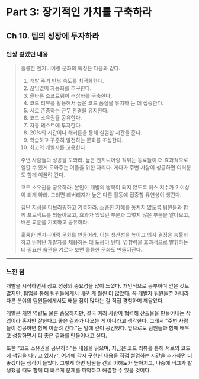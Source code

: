  # Part 3: 장기적인 가치를 구축하라

## Ch 10. 팀의 성장에 투자하라

### 인상 깊었던 내용

> 훌륭한 엔지니어링 문화의 특징은 다음과 같다.
>
> 1. 개발 주기 반복 속도를 최적화한다.
> 2. 끊임없이 자동화를 추구한다.
> 3. 올바른 소프트웨어 추상화를 구축한다.
> 4. 코드 리뷰를 활용해서 높은 코드 품질을 유지하 는 데 집중한다.
> 5. 서로 존중하는 근무 환경을 유지한다.
> 6. 코드 소유권을 공유한다.
> 7. 자동 테스트에 투자한다.
> 8. 20%의 시간이나 해커톤을 통해 실험할 시간을 준다.
> 9. 학습하고 꾸준히 발전하는 문화를 조성한다.
> 10. 최고의 개발자를 고용한다.
> 
> 주변 사람들의 성공을 도와라. 높은 엔지니어링 직위는 동료들이 더 효과적으로 일할 수 있게 도와주는 이들을 위한 자리다. 게다가 주변 사람이 성공하면 여러분도 함께 이끌려 간다.
> 
> 코드 소유권을 공유하라. 본인이 개발의 병목이 되지 않도록 버스 지수가 2 이상이 되게 하라. 그러면 레버리지가 높은 다른 활동에 집중할 유연성이 생긴다.
> 
> 집단 지성을 디브리핑하고 기록하라. 소중한 지혜를 놓치지 않도록 팀원들과 함께 프로젝트를 되돌아보고, 효과가 있었던 부분과 그렇지 않은 부분을 알아보고, 배운 교훈을 기록하고 공유하라.
> 
> 훌륭한 엔지니어링 문화를 만들어라. 이는 생산성을 높이고 의사 결정을 능률화하고 뛰어난 개발자를 채용하는 데 도움이 된다. 영향력을 효과적으로 발휘하는 데 필요한 습관을 기르다 보면 훌륭한 문화도 만들어진다.

---

### 느낀 점

개발을 시작하면서 상호 성장의 중요성을 많이 느꼈다. 개인적으로 공부하며 얻은 것도 많지만, 협업을 통해 팀원들에게서 배운 게 훨씬 더 많았다. 꼭 개발자 팀원들뿐 아니라 다른 분야의 팀원들에게서도 배울 점이 많다는 걸 직접 경험하며 깨달았다.

개발은 개인 역량도 물론 중요하지만, 결국 여러 사람이 협력해 산출물을 만들어내는 작업이라 혼자만 잘한다고 좋은 결과가 나오는 게 아니라고 생각한다. 그래서 "주변 사람들이 성공하면 함께 이끌려 간다."는 말에 깊이 공감했다. 앞으로도 팀원들과 함께 배우고 성장하면서 더 좋은 결과를 만들어내고 싶다.

또한 “코드 소유권을 공유하라”는 내용을 읽으며, 지금은 코드 리뷰를 통해 서로의 코드에 책임을 나누고 있지만, 여기에 각자 구현한 내용을 직접 설명하는 시간을 추가하면 더 좋겠다는 생각이 들었다. 그렇게 하면 팀원들 간의 이해도가 높아지고, 나중에 버그가 발생했을 때도 함께 더 빠르게 문제를 파악하고 해결할 수 있을 것이다.
